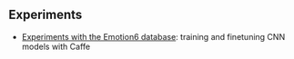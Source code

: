 
## Experiments

* [Experiments with the Emotion6 database](../experiments/e1/readme.md): training and finetuning CNN models with Caffe 